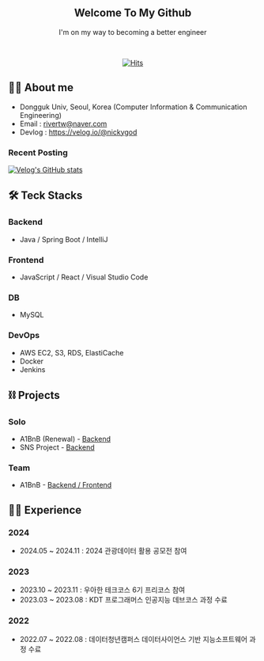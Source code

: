 <div align="center">

  
<h2> Welcome To My Github </h2> 
  
  I'm on my way to becoming a better engineer <br>
  
  
 <div align="center">
    <br>
   
[![Hits](https://hits.seeyoufarm.com/api/count/incr/badge.svg?url=https%3A%2F%2Fgithub.com%2Frivertw777%2Fhit-counter&count_bg=%2379C83D&title_bg=%23555555&icon=&icon_color=%23E7E7E7&title=hits&edge_flat=false)](https://hits.seeyoufarm.com)

</div>
  
</div>

## 🧑‍💻 About me
- Dongguk Univ, Seoul, Korea (Computer Information & Communication Engineering)
- Email : rivertw@naver.com
- Devlog : https://velog.io/@nickygod

### Recent Posting
[![Velog's GitHub stats](https://velog-readme-stats.vercel.app/api?name=nickygod)](https://velog.io/@nickygod)


## 🛠️ Teck Stacks
### Backend
- Java / Spring Boot / IntelliJ

### Frontend
- JavaScript / React / Visual Studio Code

### DB
- MySQL
  
### DevOps
- AWS EC2, S3, RDS, ElastiCache
- Docker
- Jenkins

## ⛓ Projects
### Solo
- A1BnB (Renewal) - [Backend](https://github.com/rivertw777/A1BnB-Backend)
- SNS Project - [Backend](https://github.com/rivertw777/SNS-Backend)

### Team
- A1BnB - [Backend / Frontend](https://github.com/rivertw777/a1bnbSub)

## 🏃‍♀️ Experience
### 2024
- 2024.05 ~ 2024.11 : 2024 관광데이터 활용 공모전 참여
  
### 2023
- 2023.10 ~ 2023.11 : 우아한 테크코스 6기 프리코스 참여 
- 2023.03 ~ 2023.08 : KDT 프로그래머스 인공지능 데브코스 과정 수료

### 2022
- 2022.07 ~ 2022.08 : 데이터청년캠퍼스 데이터사이언스 기반 지능소프트웨어 과정 수료

